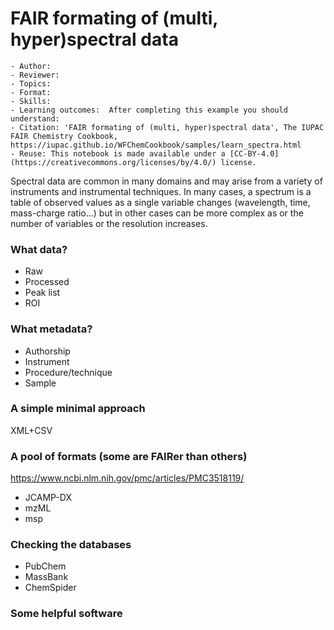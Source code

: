 # FAIR formating of (multi, hyper)spectral data

```{dropdown} About this interactive ![icons](../images/rocket.png) recipe
- Author: 
- Reviewer: 
- Topics: 
- Format: 
- Skills:
- Learning outcomes:  After completing this example you should understand:
- Citation: 'FAIR formating of (multi, hyper)spectral data', The IUPAC FAIR Chemistry Cookbook, https://iupac.github.io/WFChemCookbook/samples/learn_spectra.html
- Reuse: This notebook is made available under a [CC-BY-4.0](https://creativecommons.org/licenses/by/4.0/) license.
```

Spectral data are common in many domains and may arise from a variety of instruments and instrumental techniques. In many cases, a spectrum is a table of observed values as a single variable changes (wavelength, time, mass-charge ratio...) but in other cases can be more complex as or the number of variables or the resolution increases. 

### What data?

- Raw
- Processed
- Peak list
- ROI


### What metadata?

- Authorship
- Instrument
- Procedure/technique
- Sample


### A simple minimal approach

XML+CSV


### A pool of formats (some are FAIRer than others)

https://www.ncbi.nlm.nih.gov/pmc/articles/PMC3518119/

- JCAMP-DX
- mzML
- msp


### Checking the databases

- PubChem
- MassBank
- ChemSpider


### Some helpful software

